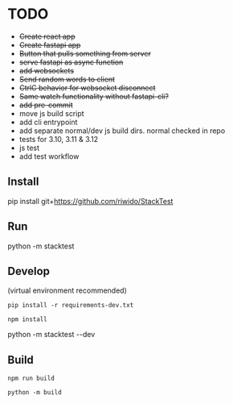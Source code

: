 # TODO
* ~~Create react app~~
* ~~Create fastapi app~~
* ~~Button that pulls something from server~~
* ~~serve fastapi as async function~~
* ~~add websockets~~
* ~~Send random words to client~~
* ~~CtrlC behavior for websocket disconnect~~
* ~~Same watch functionality without fastapi-cli?~~
* ~~add pre-commit~~
* move js build script
* add cli entrypoint
* add separate normal/dev js build dirs.  normal checked in repo
* tests for 3.10, 3.11 & 3.12
* js test
* add test workflow


## Install
pip install git+https://github.com/riwido/StackTest

## Run
python -m stacktest

## Develop
(virtual environment recommended)

`pip install -r requirements-dev.txt`

`npm install`

python -m stacktest --dev

## Build

`npm run build`

`python -m build`
